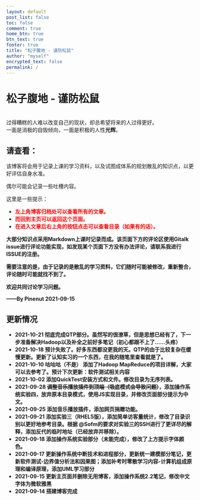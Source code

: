```yaml
---
layout: default
post_list: false
toc: false
comment: true
home_btn: true
btn_text: true
footer: true
title: "松子腹地 - 谨防松鼠"
author: "myself"
encrypted_text: false
permalink: /
---
```


# 松子腹地 - 谨防松鼠

<br> 过得糟糕的人难以改变自己的现状，却总希望将来的人过得更好。<br>一面是消极的自毁倾向，一面是积极的人性<b>光辉</b>。​

## 请查看：

该博客将会用于记录上课的学习资料，以及试图成体系的规划散乱的知识点，以更好评估自身水准。

偶尔可能会记录一些吐槽内容。

这里是一些提示：

+ **<font color="red"><b> 左上角博客归档处可以查看所有的文章。<b></font>**
+ **<font color="red"><b> 而回到主页可以返回这个页面。<b></font>**
+ **<font color="red"><b> 在进入文章后右上角的按钮点击可以查看目录（如果有的话）。<b></font>**

大部分知识点采用Markdown上课时记录而成。该页面下方的评论区使用Gitalk issue进行评论功能实现，如发现某个页面下方没有办法评论，请联系我进行ISSUE的注册。

需要注意的是，由于记录的是散乱的学习资料，它们随时可能被修改，重新整合，评论随时可能就找不到了。

欢迎共同讨论学习问题。

——By Pinenut 2021-09-15

## 更新情况
- 2021-10-21 彻底完成QTP部分。虽然写的很潦草，但是思想已经有了，下一步准备解决Hadoop以及补全之前好多笔记（初心都跟不上了……头疼）
- 2021-10-18 预计失败了。好多东西都没更我的天。QTP的由于比较复杂在缓慢更新。更新了认知实习的一个东西，在我的随笔里查看就是了。
- 2021-10-10 咕咕咕（不是） 添加了Hadoop MapReduce的项目详解，大家可以去参考了。预计下次更新：软件测试相关内容
- 2021-10-02 添加QuickTest安装方式和文件。修改目录为无序列表。
- 2021-09-28 ~~调整音乐播放插件到顶端（吸底模式会导致问题）~~，添加操作系统实验四，放弃原本目录模式，使用JS实现目录，并修改页面部分提示为中文。
- 2021-09-25 添加音乐播放插件，添加网页捐赠功能。
- 2021-09-21 添加实验三（RHEL5版），添加简单访客量统计，修改了目录识别以更好地参考目录。根据 @Sofm的要求对实验三的SSH进行了更详尽的解释，添加反代的临时地址（已经放弃并移除）。
- 2021-09-18 添加操作系统实验部分（未能完成），修改了上方提示字体颜色。
- 2021-09-17 更新操作系统中断技术和进程部分，更新统一建模部分笔记，更新软件测试-边界值分析法和因果图；添加补考时零散学习内容-计算机组成原理和编译原理，添加UML学习部分
- 2021-09-15 更新主页面并删除无用博客，添加操作系统2.2笔记，修改中文字体为微软雅黑
- 2021-09-14 搭建博客完成

